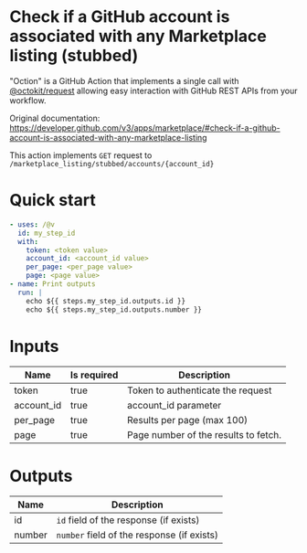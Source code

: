 # Check if a GitHub account is associated with any Marketplace listing (stubbed)

"Oction" is a GitHub Action that implements a single call with 
[@octokit/request](https://www.npmjs.com/package/@octokit/request)
allowing easy interaction with GitHub REST APIs from your workflow.

Original documentation: https://developer.github.com/v3/apps/marketplace/#check-if-a-github-account-is-associated-with-any-marketplace-listing

This action implements `GET` request to `/marketplace_listing/stubbed/accounts/{account_id}`


# Quick start

```yaml
- uses: /@v
  id: my_step_id
  with:
    token: <token value>
    account_id: <account_id value>
    per_page: <per_page value>
    page: <page value>
- name: Print outputs
  run: |
    echo ${{ steps.my_step_id.outputs.id }}
    echo ${{ steps.my_step_id.outputs.number }}
```


# Inputs

| Name | Is required | Description |
|---|---|---|
|token|true|Token to authenticate the request
|account_id|true|account_id parameter
|per_page|true|Results per page (max 100)
|page|true|Page number of the results to fetch.

# Outputs

| Name | Description |
|---|---|
|id|`id` field of the response (if exists)|
|number|`number` field of the response (if exists)|

